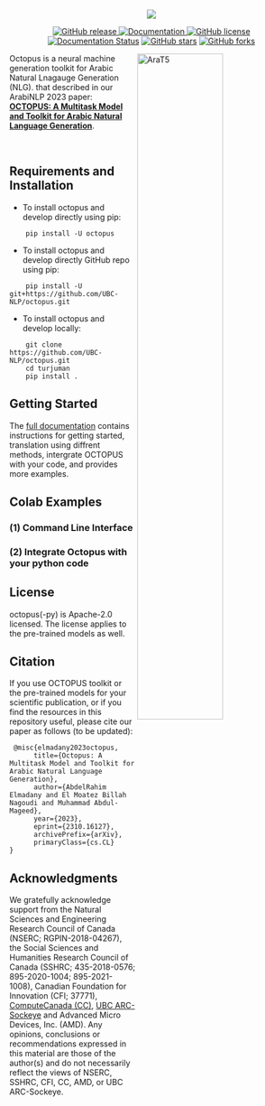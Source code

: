 <p align="center">
    <br>
    <img src="./images/turjuman_logo.png"/>
    <br>
<p>

<p align="center">
<a href="https://github.com/UBC-NLP/turjuman/releases">
        <img alt="GitHub release" src="https://img.shields.io/github/release/UBC-NLP/turjuman.svg">
    </a>

<a href="https://demos.dlnlp.ai/turjuman">
        <img alt="Documentation" src="https://img.shields.io/website.svg?down_color=red&down_message=offline&up_message=online&url=https://demos.dlnlp.ai/turjuman">
    </a>
<a href="https://github.com/UBC-NLP/turjuman/blob/main/LICENSE"><img alt="GitHub license" src="https://img.shields.io/github/license/UBC-NLP/turjuman?logoColor=blue"></a>
<a href='https://turjuman.readthedocs.io/en/latest/?badge=latest'><img src='https://readthedocs.org/projects/turjuman/badge/?version=latest' alt='Documentation Status' /></a>
<a href="https://github.com/UBC-NLP/turjuman/stargazers"><img alt="GitHub stars" src="https://img.shields.io/github/stars/UBC-NLP/turjuman"></a>
<a href="https://github.com/UBC-NLP/turjuman/network"><img alt="GitHub forks" src="https://img.shields.io/github/forks/UBC-NLP/turjuman"></a>

</p>
 

<img src="./images/turjuman.png" alt="AraT5" width="55%" height="55%" align="right"/>

Octopus is a neural machine generation toolkit for Arabic Natural Lnagauge Generation (NLG). that described in our ArabiNLP 2023 paper: [**OCTOPUS: A Multitask Model and Toolkit for Arabic Natural Language Generation**](https://arxiv.org/abs/2310.16127v1).


<br>

## Requirements and Installation
- To install octopus and develop directly using pip:
```shell
    pip install -U octopus
```
- To install octopus and develop directly GitHub repo using pip:
```shell
    pip install -U git+https://github.com/UBC-NLP/octopus.git
```
- To install octopus and develop locally:
```shell
    git clone https://github.com/UBC-NLP/octopus.git
    cd turjuman
    pip install .
```
## Getting Started
The [full documentation](https://octopus.readthedocs.io/en/latest/) contains instructions for getting started, translation using diffrent methods, intergrate OCTOPUS with your code, and provides more examples.

## Colab Examples
### (1) Command Line Interface


### (2) Integrate Octopus with your python code


## License
octopus(-py) is Apache-2.0 licensed. The license applies to the pre-trained models as well.

## Citation
If you use OCTOPUS toolkit or the pre-trained models for your scientific publication, or if you find the resources in this repository useful, please cite our paper as follows (to be updated):
```
 @misc{elmadany2023octopus,
      title={Octopus: A Multitask Model and Toolkit for Arabic Natural Language Generation}, 
      author={AbdelRahim Elmadany and El Moatez Billah Nagoudi and Muhammad Abdul-Mageed},
      year={2023},
      eprint={2310.16127},
      archivePrefix={arXiv},
      primaryClass={cs.CL}
}

```



## Acknowledgments
We gratefully acknowledge support from the Natural Sciences and Engineering Research Council of Canada (NSERC; RGPIN-2018-04267), the Social Sciences and Humanities Research Council of Canada (SSHRC; 435-2018-0576; 895-2020-1004; 895-2021-1008), Canadian Foundation for Innovation (CFI; 37771), [ComputeCanada (CC)](www.computecanada.ca),   [UBC ARC-Sockeye](https://doi.org/10.14288/SOCKEYE) and Advanced Micro Devices, Inc. (AMD). Any opinions, conclusions or recommendations expressed in this material are those of the author(s) and do not necessarily reflect the views of NSERC, SSHRC, CFI, CC, AMD, or UBC ARC-Sockeye. 
